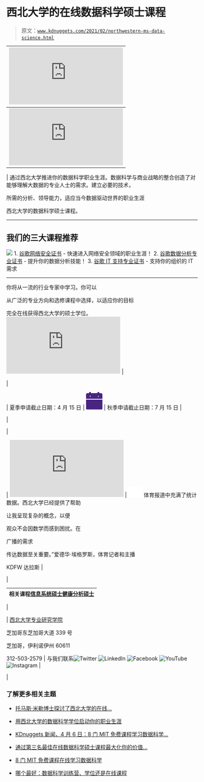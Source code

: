 # 西北大学的在线数据科学硕士课程

> 原文：[`www.kdnuggets.com/2021/02/northwestern-ms-data-science.html`](https://www.kdnuggets.com/2021/02/northwestern-ms-data-science.html)

| ![西北大学专业研究学院](http://sps.northwestern.edu/info/data-science-masters.php?utm_source=KDNuggets_L&utm_medium=MSDSemail&utm_term=FY21&utm_content=MSDS&utm_campaign=MSDS_KDNuggets21&src=KDNuggets_MSDSemail_janFY21_L) |
| --- |
| ![在线数据科学硕士学位](http://sps.northwestern.edu/info/data-science-masters.php?utm_source=KDNuggets_L&utm_medium=MSDSemail&utm_term=FY21&utm_content=MSDS&utm_campaign=MSDS_KDNuggets21&src=KDNuggets_MSDSemail_janFY21_L) |

| 通过西北大学推进你的数据科学职业生涯。数据科学与商业战略的整合创造了对能够理解大数据的专业人士的需求。建立必要的技术，

所需的分析、领导能力，适应当今数据驱动世界的职业生涯

西北大学的数据科学硕士课程。

* * *

## 我们的三大课程推荐

![](img/0244c01ba9267c002ef39d4907e0b8fb.png) 1\. [谷歌网络安全证书](https://www.kdnuggets.com/google-cybersecurity) - 快速进入网络安全领域的职业生涯！[](../Images/e225c49c3c91745821c8c0368bf04711.png) 2\. [谷歌数据分析专业证书](https://www.kdnuggets.com/google-data-analytics) - 提升你的数据分析技能！[](../Images/0244c01ba9267c002ef39d4907e0b8fb.png) 3\. [谷歌 IT 支持专业证书](https://www.kdnuggets.com/google-itsupport) - 支持你的组织的 IT 需求

* * *

你将从一流的行业专家中学习。你可以

从广泛的专业方向和选修课程中选择，以适应你的目标

完全在线获得西北大学的硕士学位。![立即申请](http://sps.northwestern.edu/info/data-science-masters.php?utm_source=KDNuggets_L&utm_medium=MSDSemail&utm_term=FY21&utm_content=MSDS&utm_campaign=MSDS_KDNuggets21&src=KDNuggets_MSDSemail_janFY21_L) |

|

&#124; 夏季申请截止日期：4 月 15 日 &#124; ![](img/11b43efc8640cb5dd5ed46395ce64c5c.png) &#124; 秋季申请截止日期：7 月 15 日 &#124;

|

|

&#124; ![爱德华·埃格罗斯](http://sps.northwestern.edu/info/data-science-masters.php?utm_source=KDNuggets_L&utm_medium=MSDSemail&utm_term=FY21&utm_content=MSDS&utm_campaign=MSDS_KDNuggets21&src=KDNuggets_MSDSemail_janFY21_L) &#124; ![](img/de347efc7f158baf3ec223fe165b34d9.png) 体育报道中充满了统计数据。西北大学已经提供了帮助

让我呈现复杂的概念，以便

观众不会因数学而感到困扰。在

广播的需求

传达数据至关重要。”爱德华·埃格罗斯，体育记者和主播

KDFW 达拉斯 &#124;

|

| 相关课程[信息系统硕士](http://sps.northwestern.edu/info/information-systems.php?utm_source=KDNuggets_L&utm_medium=MSDSemail&utm_term=FY21&utm_content=MSDS&utm_campaign=MSDS_KDNuggets21&src=KDNuggets_MSDSemail_janFY21_L)[健康分析硕士](https://sps.northwestern.edu/info/health-analytics.php?utm_source=KDNuggets_L&utm_medium=MSDSemail&utm_term=FY21&utm_content=MSDS&utm_campaign=MSDS_KDNuggets21&src=KDNuggets_MSDSemail_janFY21_L) |
| --- |

|

&#124; [西北大学专业研究学院](http://sps.northwestern.edu/info/data-science-masters.php?utm_source=KDNuggets_L&utm_medium=MSDSemail&utm_term=FY21&utm_content=MSDS&utm_campaign=MSDS_KDNuggets21&src=KDNuggets_MSDSemail_janFY21_L)

芝加哥东芝加哥大道 339 号

芝加哥，伊利诺伊州 60611

312-503-2579 &#124; 与我们联系![Twitter](https://twitter.com/northwesternsps) ![LinkedIn](https://www.linkedin.com/company/northwestern-university-school-of-professional-studies) ![Facebook](https://www.facebook.com/northwesternsps) ![YouTube](https://www.youtube.com/channel/UCxWMvagv-JJhs-8l_RqkwIA) ![Instagram](https://www.instagram.com/northwesternsps/) &#124;

|

### 了解更多相关主题

+   [托马斯·米勒博士探讨了西北大学的在线…](https://www.kdnuggets.com/2024/05/nwu/thomas-miller-phd-explores-northwestern-universitys-online-graduate-programs-in-data-science)

+   [用西北大学的数据科学学位启动你的职业生涯](https://www.kdnuggets.com/2022/04/nwu-launch-career-northwestern-data-science-degree.html)

+   [KDnuggets 新闻，4 月 6 日：8 门 MIT 免费课程学习数据科学…](https://www.kdnuggets.com/2022/n14.html)

+   [通过第三名最佳在线数据科学硕士课程最大化你的价值…](https://www.kdnuggets.com/2023/05/bay-path-maximize-value-online-masters-data-science.html)

+   [8 门 MIT 免费课程在线学习数据科学](https://www.kdnuggets.com/2022/03/8-free-mit-courses-learn-data-science-online.html)

+   [哪个最好：数据科学训练营、学位还是在线课程](https://www.kdnuggets.com/2022/09/best-data-science-bootcamp-degree-online-course.html)
